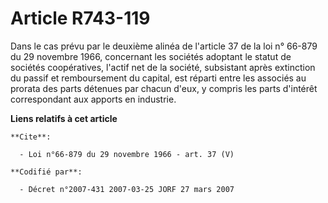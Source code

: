 # Article R743-119

Dans le cas prévu par le deuxième alinéa de l'article 37 de la loi n° 66-879 du 29 novembre 1966, concernant les sociétés
adoptant le statut de sociétés coopératives, l'actif net de la société, subsistant après extinction du passif et
remboursement du capital, est réparti entre les associés au prorata des parts détenues par chacun d'eux, y compris les parts
d'intérêt correspondant aux apports en industrie.

**Liens relatifs à cet article**

	**Cite**:

	  - Loi n°66-879 du 29 novembre 1966 - art. 37 (V)

	**Codifié par**:

	  - Décret n°2007-431 2007-03-25 JORF 27 mars 2007
